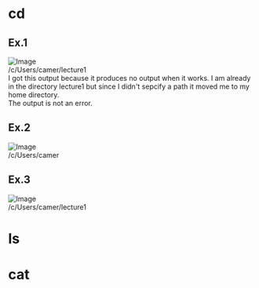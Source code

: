 # cd
## Ex.1
![Image]() <br>
/c/Users/camer/lecture1 <br>
I got this output because it produces no output when it works. I am already in the directory lecture1 but since I didn't sepcify a path it moved me to my home directory. <br>
The output is not an error. <br>

## Ex.2
![Image]() <br>
/c/Users/camer <br>

## Ex.3
![Image]() <br>
/c/Users/camer/lecture1 <br>

# ls
# cat
